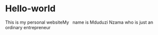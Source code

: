 # Hello-world
This is my personal websiteMy   name is Mduduzi Nzama who is just an ordinary entrepreneur
